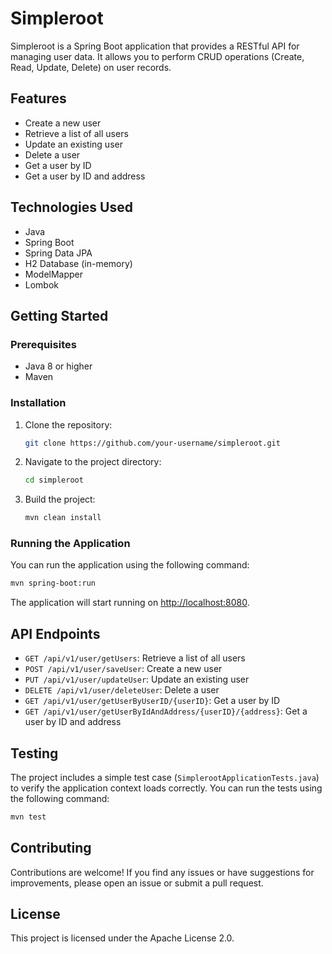 # Simpleroot

Simpleroot is a Spring Boot application that provides a RESTful API for managing user data. It allows you to perform CRUD operations (Create, Read, Update, Delete) on user records.

## Features

- Create a new user
- Retrieve a list of all users
- Update an existing user
- Delete a user
- Get a user by ID
- Get a user by ID and address

## Technologies Used

- Java
- Spring Boot
- Spring Data JPA
- H2 Database (in-memory)
- ModelMapper
- Lombok

## Getting Started

### Prerequisites

- Java 8 or higher
- Maven

### Installation

1. Clone the repository:
    ```sh
    git clone https://github.com/your-username/simpleroot.git
    ```
2. Navigate to the project directory:
    ```sh
    cd simpleroot
    ```
3. Build the project:
    ```sh
    mvn clean install
    ```

### Running the Application

You can run the application using the following command:
```sh
mvn spring-boot:run
```
The application will start running on [http://localhost:8080](http://localhost:8080).

## API Endpoints

- `GET /api/v1/user/getUsers`: Retrieve a list of all users
- `POST /api/v1/user/saveUser`: Create a new user
- `PUT /api/v1/user/updateUser`: Update an existing user
- `DELETE /api/v1/user/deleteUser`: Delete a user
- `GET /api/v1/user/getUserByUserID/{userID}`: Get a user by ID
- `GET /api/v1/user/getUserByIdAndAddress/{userID}/{address}`: Get a user by ID and address

## Testing

The project includes a simple test case (`SimplerootApplicationTests.java`) to verify the application context loads correctly. You can run the tests using the following command:
```sh
mvn test
```

## Contributing

Contributions are welcome! If you find any issues or have suggestions for improvements, please open an issue or submit a pull request.

## License

This project is licensed under the Apache License 2.0.
